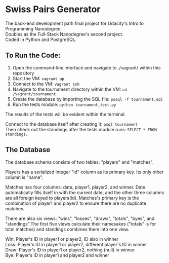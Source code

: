 Swiss Pairs Generator
==========
The back-end development path final project for Udacity's Intro to Programming Nanodegree.<br>
Doubles as the Full-Stack Nanodegree's second project.<br>
Coded in Python and PostgreSQL.

To Run the Code:
----------
1. Open the command-line interface and navigate to ./vagrant/ within this repository
2. Start the VM: `vagrant up`
3. Connect to the VM: `vagrant ssh`
4. Navigate to the tournament directory within the VM: `cd /vagrant/tournament`
5. Create the database by importing the SQL file: `psaql -f tournament.sql`
6. Run the tests module: `python tournament_test.py`

The results of the tests will be evident within the terminal.

Connect to the database itself after creating it: `psql tournament`<br>
Then check out the standings after the tests module runs: `SELECT * FROM standings;`

The Database
----------
The database schema consists of two tables: "players" and "matches".

Players has a serialized integer "id" column as its primary key. Its only other column is "name".

Matches has four columns: date, player1, player2, and winner. Date automatically fills itself in with the current date,
and the other three columns are all foreign keyed to players(id). Matches's primary key is the combination of player1
and player2 to ensure there are no duplicate matches.

There are also six views: "wins", "losses", "draws", "totals", "byes", and "standings".The first five views calculate
their namesakes ("totals" is for total matches) and standings combines them into one view.

Win: Player's ID in player1 or player2, ID also in winner<br>
Loss: Player's ID in player1 or player2, different player's ID in winner<br>
Draw: Player's ID in player1 or player2, nothing (null) in winner<br>
Bye: Player's ID in player1 and player2 and winner